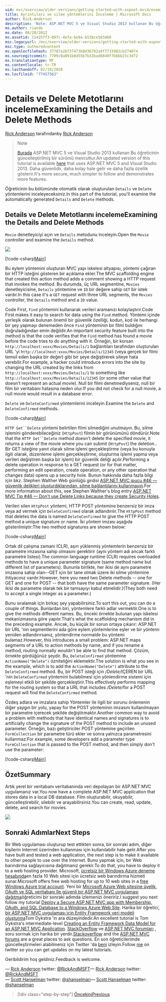```yaml
---
uid: mvc/overview/older-versions/getting-started-with-aspnet-mvc4/examining-the-details-and-delete-methods
title: Ayrıntıları ve silme yöntemlerini İnceleme | Microsoft Docs
author: Rick-Anderson
description: 'Note: ASP.NET MVC 5 ve Visual Studio 2013 kullanan Bu öğreticinin güncelleştirilmiş bir sürümü mevcuttur. Daha güvenlidir, izleme ve tanıtım için çok daha kolay...'
ms.author: riande
ms.date: 08/28/2012
ms.assetid: 11425ff3-09fc-4efa-be9a-b53bce503460
msc.legacyurl: /mvc/overview/older-versions/getting-started-with-aspnet-mvc4/examining-the-details-and-delete-methods
msc.type: authoredcontent
ms.openlocfilehash: 37787a26f37473b9d36792a9f7715982cb274074
ms.sourcegitcommit: 7709c0a091b8d55b7b33bad8849f7b66b23c3d72
ms.translationtype: MT
ms.contentlocale: tr-TR
ms.lasthandoff: 02/19/2020
ms.locfileid: "77457563"
---
```

# <a name="examining-the-details-and-delete-methods"></a><span data-ttu-id="791d0-104">Details ve Delete Metotlarını inceleme</span><span class="sxs-lookup"><span data-stu-id="791d0-104">Examining the Details and Delete Methods</span></span>

<span data-ttu-id="791d0-105">[Rick Anderson](https://twitter.com/RickAndMSFT) tarafından</span><span class="sxs-lookup"><span data-stu-id="791d0-105">by [Rick Anderson](https://twitter.com/RickAndMSFT)</span></span>

> > [!NOTE]
> > <span data-ttu-id="791d0-106">[Burada](../../getting-started/introduction/getting-started.md) ASP.NET MVC 5 ve Visual Studio 2013 kullanan Bu öğreticinin güncelleştirilmiş bir sürümü mevcuttur.</span><span class="sxs-lookup"><span data-stu-id="791d0-106">An updated version of this tutorial is available [here](../../getting-started/introduction/getting-started.md) that uses ASP.NET MVC 5 and Visual Studio 2013.</span></span> <span data-ttu-id="791d0-107">Daha güvenlidir, daha kolay hale gelir ve daha fazla özellik gösterir.</span><span class="sxs-lookup"><span data-stu-id="791d0-107">It's more secure, much simpler to follow and demonstrates more features.</span></span>

<span data-ttu-id="791d0-108">Öğreticinin bu bölümünde otomatik olarak oluşturulan `Details` ve `Delete` yöntemlerini inceleyeceksiniz.</span><span class="sxs-lookup"><span data-stu-id="791d0-108">In this part of the tutorial, you'll examine the automatically generated `Details` and `Delete` methods.</span></span>

## <a name="examining-the-details-and-delete-methods"></a><span data-ttu-id="791d0-109">Details ve Delete Metotlarını inceleme</span><span class="sxs-lookup"><span data-stu-id="791d0-109">Examining the Details and Delete Methods</span></span>

<span data-ttu-id="791d0-110">`Movie` denetleyiciyi açın ve `Details` metodunu inceleyin.</span><span class="sxs-lookup"><span data-stu-id="791d0-110">Open the `Movie` controller and examine the `Details` method.</span></span>

![](examining-the-details-and-delete-methods/_static/image1.png)

[!code-csharp[Main](examining-the-details-and-delete-methods/samples/sample1.cs)]

<span data-ttu-id="791d0-111">Bu eylem yöntemini oluşturan MVC yapı iskelesi altyapısı, yöntemi çağıran bir HTTP isteğini gösteren bir açıklama ekler.</span><span class="sxs-lookup"><span data-stu-id="791d0-111">The MVC scaffolding engine that created this action method adds a comment showing a HTTP request that invokes the method.</span></span> <span data-ttu-id="791d0-112">Bu durumda, üç URL segmentine, `Movies` denetleyicisine, `Details` yöntemine ve `ID` bir değere sahip `GET` bir istek vardır.</span><span class="sxs-lookup"><span data-stu-id="791d0-112">In this case it's a `GET` request with three URL segments, the `Movies` controller, the `Details` method and a `ID` value.</span></span>

<span data-ttu-id="791d0-113">Code First, `Find` yöntemini kullanarak verileri aramanızı kolaylaştırır.</span><span class="sxs-lookup"><span data-stu-id="791d0-113">Code First makes it easy to search for data using the `Find` method.</span></span> <span data-ttu-id="791d0-114">Yöntemi içinde yerleşik olarak bulunan önemli bir güvenlik özelliği, kodun, kod ile herhangi bir şey yapmayı denemeden önce `Find` yönteminin bir filmi buldığını doğruladığından emin değildir.</span><span class="sxs-lookup"><span data-stu-id="791d0-114">An important security feature built into the method is that the code verifies that the `Find` method has found a movie before the code tries to do anything with it.</span></span> <span data-ttu-id="791d0-115">Örneğin, bir korsan `http://localhost:xxxx/Movies/Details/1` bağlantıları tarafından oluşturulan URL 'yi `http://localhost:xxxx/Movies/Details/12345` (veya gerçek bir filmi temsil eden başka bir değer) gibi bir şeye değiştirerek siteye hata verebilir.</span><span class="sxs-lookup"><span data-stu-id="791d0-115">For example, a hacker could introduce errors into the site by changing the URL created by the links from `http://localhost:xxxx/Movies/Details/1` to something like `http://localhost:xxxx/Movies/Details/12345` (or some other value that doesn't represent an actual movie).</span></span> <span data-ttu-id="791d0-116">Null bir filmi denetmediyseniz, null bir film bir veritabanı hatasına neden olur.</span><span class="sxs-lookup"><span data-stu-id="791d0-116">If you did not check for a null movie, a null movie would result in a database error.</span></span>

<span data-ttu-id="791d0-117">`Delete` ve `DeleteConfirmed` yöntemlerini inceleyin.</span><span class="sxs-lookup"><span data-stu-id="791d0-117">Examine the `Delete` and `DeleteConfirmed` methods.</span></span>

[!code-csharp[Main](examining-the-details-and-delete-methods/samples/sample2.cs?highlight=17)]

<span data-ttu-id="791d0-118">`HTTP Get``Delete` yöntemi belirtilen filmi silmediğini unutmayın. Bu, silme işlemini gönderebileceğiniz (`HttpPost`) filmin bir görünümünü döndürür.</span><span class="sxs-lookup"><span data-stu-id="791d0-118">Note that the `HTTP Get``Delete` method doesn't delete the specified movie, it returns a view of the movie where you can submit (`HttpPost`) the deletion..</span></span> <span data-ttu-id="791d0-119">Bir GET isteğine yanıt olarak silme işlemi gerçekleştirme (veya bu konuyla ilgili olarak, düzenleme işlemi gerçekleştirme, oluşturma işlemi yapma veya verileri değiştiren başka bir işlem) bir güvenlik deliği açılır.</span><span class="sxs-lookup"><span data-stu-id="791d0-119">Performing a delete operation in response to a GET request (or for that matter, performing an edit operation, create operation, or any other operation that changes data) opens up a security hole.</span></span> <span data-ttu-id="791d0-120">Bunun hakkında daha fazla bilgi için bkz. Stephen Walther Web günlüğü girdisi [ASP.NET MVC ipucu #46 — güvenlik delikleri oluşturdıklarından, silme bağlantılarını kullanmayın](http://stephenwalther.com/blog/archive/2009/01/21/asp.net-mvc-tip-46-ndash-donrsquot-use-delete-links-because.aspx).</span><span class="sxs-lookup"><span data-stu-id="791d0-120">For more information about this, see Stephen Walther's blog entry [ASP.NET MVC Tip #46 — Don't use Delete Links because they create Security Holes](http://stephenwalther.com/blog/archive/2009/01/21/asp.net-mvc-tip-46-ndash-donrsquot-use-delete-links-because.aspx).</span></span>

<span data-ttu-id="791d0-121">Verileri silen `HttpPost` yöntemi, HTTP POST yöntemine benzersiz bir imza veya ad vermek için `DeleteConfirmed` olarak adlandırılır.</span><span class="sxs-lookup"><span data-stu-id="791d0-121">The `HttpPost` method that deletes the data is named `DeleteConfirmed` to give the HTTP POST method a unique signature or name.</span></span> <span data-ttu-id="791d0-122">İki yöntem imzası aşağıda gösterilmiştir:</span><span class="sxs-lookup"><span data-stu-id="791d0-122">The two method signatures are shown below:</span></span>

[!code-csharp[Main](examining-the-details-and-delete-methods/samples/sample3.cs)]

<span data-ttu-id="791d0-123">Ortak dil çalışma zamanı (CLR), aşırı yüklenmiş yöntemlerin benzersiz bir parametre imzasına sahip olmasını gerektirir (aynı yöntem adı ancak farklı parametre listesi).</span><span class="sxs-lookup"><span data-stu-id="791d0-123">The common language runtime (CLR) requires overloaded methods to have a unique parameter signature (same method name but different list of parameters).</span></span> <span data-ttu-id="791d0-124">Bununla birlikte, her ikisi de aynı parametre imzasına sahip olan--GET için bir tane olmak üzere iki silme yöntemine ihtiyacınız vardır.</span><span class="sxs-lookup"><span data-stu-id="791d0-124">However, here you need two Delete methods -- one for GET and one for POST -- that both have the same parameter signature.</span></span> <span data-ttu-id="791d0-125">(Her ikisi de parametre olarak tek bir tamsayıyı kabul etmelidir.)</span><span class="sxs-lookup"><span data-stu-id="791d0-125">(They both need to accept a single integer as a parameter.)</span></span>

<span data-ttu-id="791d0-126">Bunu sıralamak için birkaç şey yapabilirsiniz.</span><span class="sxs-lookup"><span data-stu-id="791d0-126">To sort this out, you can do a couple of things.</span></span> <span data-ttu-id="791d0-127">Bunlardan biri, yöntemlere farklı adlar vermektir.</span><span class="sxs-lookup"><span data-stu-id="791d0-127">One is to give the methods different names.</span></span> <span data-ttu-id="791d0-128">Bu, önceki örnekte bulunan yapı iskelesi mekanizmasına göre yapılır.</span><span class="sxs-lookup"><span data-stu-id="791d0-128">That's what the scaffolding mechanism did in the preceding example.</span></span> <span data-ttu-id="791d0-129">Ancak, bu küçük bir sorun ortaya çıkarır: ASP.NET bir URL 'nin segmentlerini ada göre eylem yöntemlerine eşler ve bir yöntemi yeniden adlandırırsanız, yönlendirme normalde bu yöntemi bulamaz.</span><span class="sxs-lookup"><span data-stu-id="791d0-129">However, this introduces a small problem: ASP.NET maps segments of a URL to action methods by name, and if you rename a method, routing normally wouldn't be able to find that method.</span></span> <span data-ttu-id="791d0-130">Çözüm, örnekte gördüğünüz şeydir. Bu, `DeleteConfirmed` yöntemine `ActionName("Delete")` özniteliğini eklemektir.</span><span class="sxs-lookup"><span data-stu-id="791d0-130">The solution is what you see in the example, which is to add the `ActionName("Delete")` attribute to the `DeleteConfirmed` method.</span></span> <span data-ttu-id="791d0-131">Bu, bir POST isteği için <em>/Delete/</em>IÇEREN bir URL 'nin `DeleteConfirmed` yöntemini bulabilmesi için yönlendirme sistemi için eşlemeyi etkili bir şekilde gerçekleştirir.</span><span class="sxs-lookup"><span data-stu-id="791d0-131">This effectively performs mapping for the routing system so that a URL that includes <em>/Delete/</em>for a POST request will find the `DeleteConfirmed` method.</span></span>

<span data-ttu-id="791d0-132">Özdeş adlara ve imzalara sahip Yöntemler ile ilgili bir sorunu önlemenin diğer yaygın bir yolu, yapay for the POST yönteminin imzasını kullanılmayan bir parametre içerecek şekilde değiştirmaktır.</span><span class="sxs-lookup"><span data-stu-id="791d0-132">Another common way to avoid a problem with methods that have identical names and signatures is to artificially change the signature of the POST method to include an unused parameter.</span></span> <span data-ttu-id="791d0-133">Örneğin, bazı geliştiriciler POST yöntemine geçirilen `FormCollection` bir parametre türü ekler ve sonra yalnızca parametresini kullanmaz:</span><span class="sxs-lookup"><span data-stu-id="791d0-133">For example, some developers add a parameter type `FormCollection` that is passed to the POST method, and then simply don't use the parameter:</span></span>

[!code-csharp[Main](examining-the-details-and-delete-methods/samples/sample4.cs)]

## <a name="summary"></a><span data-ttu-id="791d0-134">Özet</span><span class="sxs-lookup"><span data-stu-id="791d0-134">Summary</span></span>

<span data-ttu-id="791d0-135">Artık yerel bir veritabanı veritabanında veri depolayan bir ASP.NET MVC uygulamanız var.</span><span class="sxs-lookup"><span data-stu-id="791d0-135">You now have a complete ASP.NET MVC application that stores data in a local DB database.</span></span> <span data-ttu-id="791d0-136">Film oluşturabilir, okuyabilir, güncelleştirebilir, silebilir ve arayabilirsiniz.</span><span class="sxs-lookup"><span data-stu-id="791d0-136">You can create, read, update, delete, and search for movies.</span></span>

![](examining-the-details-and-delete-methods/_static/image2.png)

## <a name="next-steps"></a><span data-ttu-id="791d0-137">Sonraki Adımlar</span><span class="sxs-lookup"><span data-stu-id="791d0-137">Next Steps</span></span>

<span data-ttu-id="791d0-138">Bir Web uygulaması oluşturup test ettikten sonra, bir sonraki adım, diğer kişilerin Internet üzerinden kullanması için kullanılabilir hale gelir.</span><span class="sxs-lookup"><span data-stu-id="791d0-138">After you have built and tested a web application, the next step is to make it available to other people to use over the Internet.</span></span> <span data-ttu-id="791d0-139">Bunu yapmak için, bir Web barındırma sağlayıcısına dağıtmanız gerekir.</span><span class="sxs-lookup"><span data-stu-id="791d0-139">To do that, you have to deploy it to a web hosting provider.</span></span> <span data-ttu-id="791d0-140">Microsoft, [ücretsiz bir Windows Azure deneme hesabında](https://www.windowsazure.com/pricing/free-trial/?WT.mc_id=A443DD604)en fazla 10 Web sitesi için ücretsiz web barındırma hizmeti sunar.</span><span class="sxs-lookup"><span data-stu-id="791d0-140">Microsoft offers free web hosting for up to 10 web sites in a [free Windows Azure trial account](https://www.windowsazure.com/pricing/free-trial/?WT.mc_id=A443DD604).</span></span> <span data-ttu-id="791d0-141">Yeni bir [Microsoft Azure Web sitesine üyelik, OAuth ve SQL veritabanı Ile güvenli bir ASP.NET MVC uygulaması dağıtma](https://docs.microsoft.com/aspnet/core/security/authorization/secure-data)öğreticimi bir sonraki adımda izlemenizi öneririz.</span><span class="sxs-lookup"><span data-stu-id="791d0-141">I suggest you next follow my tutorial [Deploy a Secure ASP.NET MVC app with Membership, OAuth, and SQL Database to a Windows Azure Web Site](https://docs.microsoft.com/aspnet/core/security/authorization/secure-data).</span></span> <span data-ttu-id="791d0-142">Harika bir öğretici, [bir ASP.NET MVC uygulaması için Entity Framework veri modeli oluşturma](../../getting-started/getting-started-with-ef-using-mvc/creating-an-entity-framework-data-model-for-an-asp-net-mvc-application.md)Tom Dykstra 'in ara düzeyindedir.</span><span class="sxs-lookup"><span data-stu-id="791d0-142">An excellent tutorial is Tom Dykstra's intermediate-level [Creating an Entity Framework Data Model for an ASP.NET MVC Application](../../getting-started/getting-started-with-ef-using-mvc/creating-an-entity-framework-data-model-for-an-asp-net-mvc-application.md).</span></span> <span data-ttu-id="791d0-143">[StackOverflow](http://stackoverflow.com/help) ve [ASP.NET MVC forumları](https://forums.asp.net/1146.aspx) , soru sormak için harika bir yerdir.</span><span class="sxs-lookup"><span data-stu-id="791d0-143">[Stackoverflow](http://stackoverflow.com/help) and the [ASP.NET MVC forums](https://forums.asp.net/1146.aspx) are a great places to ask questions.</span></span> <span data-ttu-id="791d0-144">En son öğreticilerimde güncelleştirmeleri alabilmeniz için Twitter 'da [beni](https://twitter.com/RickAndMSFT) izleyin.</span><span class="sxs-lookup"><span data-stu-id="791d0-144">Follow [me](https://twitter.com/RickAndMSFT) on twitter so you can get updates on my latest tutorials.</span></span>

<span data-ttu-id="791d0-145">Geribildirim hoş geldiniz.</span><span class="sxs-lookup"><span data-stu-id="791d0-145">Feedback is welcome.</span></span>

<span data-ttu-id="791d0-146">— [Rick Anderson](https://blogs.msdn.com/rickAndy) twitter: [@RickAndMSFT](https://twitter.com/RickAndMSFT)</span><span class="sxs-lookup"><span data-stu-id="791d0-146">— [Rick Anderson](https://blogs.msdn.com/rickAndy) twitter: [@RickAndMSFT](https://twitter.com/RickAndMSFT)</span></span>  
<span data-ttu-id="791d0-147">— [Scott Hanselman](http://www.hanselman.com/blog/) twitter: [@shanselman](https://twitter.com/shanselman)</span><span class="sxs-lookup"><span data-stu-id="791d0-147">— [Scott Hanselman](http://www.hanselman.com/blog/) twitter: [@shanselman](https://twitter.com/shanselman)</span></span>

> [!div class="step-by-step"]
> [<span data-ttu-id="791d0-148">Öncekini</span><span class="sxs-lookup"><span data-stu-id="791d0-148">Previous</span></span>](adding-validation-to-the-model.md)

